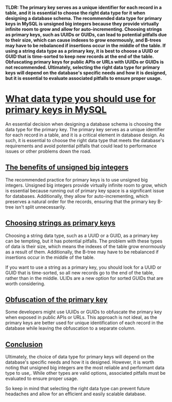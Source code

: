 **TLDR: The primary key serves as a unique identifier for each record in a table, and it is essential to choose the right data type for it when designing a database schema. The recommended data type for primary keys in MySQL is unsigned big integers because they provide virtually infinite room to grow and allow for auto-incrementing. Choosing strings as primary keys, such as UUIDs or GUIDs, can lead to potential pitfalls due to their size, which can cause indexes to grow enormously, and B-trees may have to be rebalanced if insertions occur in the middle of the table. If using a string data type as a primary key, it is best to choose a UUID or GUID that is time-sorted to keep new records at the end of the table. Obfuscating primary keys for public APIs or URLs with UUIDs or GUIDs is not recommended. Ultimately, selecting the right data type for primary keys will depend on the database's specific needs and how it is designed, but it is essential to evaluate associated pitfalls to ensure proper usage.**

# [What data type you should use for primary keys in MySQL](https://planetscale.com/courses/mysql-for-developers/indexes/primary-key-data-types?autoplay=1#what-data-type-you-should-use-for-primary-keys-in-mysql)

An essential decision when designing a database schema is choosing the data type for the primary key. The primary key serves as a unique identifier for each record in a table, and it is a critical element in database design. As such, it is essential to choose the right data type that meets the database's requirements and avoid potential pitfalls that could lead to performance issues or other problems down the road.

## [The benefits of unsigned big integers](https://planetscale.com/courses/mysql-for-developers/indexes/primary-key-data-types?autoplay=1#the-benefits-of-unsigned-big-integers)

The recommended practice for primary keys is to use unsigned big integers. Unsigned big integers provide virtually infinite room to grow, which is essential because running out of primary key space is a significant issue for databases. Additionally, they allow for auto-incrementing, which preserves a natural order for the records, ensuring that the primary key B-tree isn't split unnecessarily.

## [Choosing strings as primary keys](https://planetscale.com/courses/mysql-for-developers/indexes/primary-key-data-types?autoplay=1#choosing-strings-as-primary-keys)

Choosing a string data type, such as a UUID or a GUID, as a primary key can be tempting, but it has potential pitfalls. The problem with these types of data is their size, which means the indexes of the table grow enormously as a result of them. Additionally, the B-tree may have to be rebalanced if insertions occur in the middle of the table.

If you want to use a string as a primary key, you should look for a UUID or GUID that is time-sorted, so all new records go to the end of the table, rather than in the middle. ULIDs are a new option for sorted GUIDs that are worth considering.

## [Obfuscation of the primary key](https://planetscale.com/courses/mysql-for-developers/indexes/primary-key-data-types?autoplay=1#obfuscation-of-the-primary-key)

Some developers might use UUIDs or GUIDs to obfuscate the primary key when exposed in public APIs or URLs. This approach is not ideal, as the primary keys are better used for unique identification of each record in the database while leaving the obfuscation to a separate column.

## [Conclusion](https://planetscale.com/courses/mysql-for-developers/indexes/primary-key-data-types?autoplay=1#conclusion)

Ultimately, the choice of data type for primary keys will depend on the database's specific needs and how it is designed. However, it is worth noting that unsigned big integers are the most reliable and performant data type to use,. While other types are valid options, associated pitfalls must be evaluated to ensure proper usage.

So keep in mind that selecting the right data type can prevent future headaches and allow for an efficient and easily scalable database.
